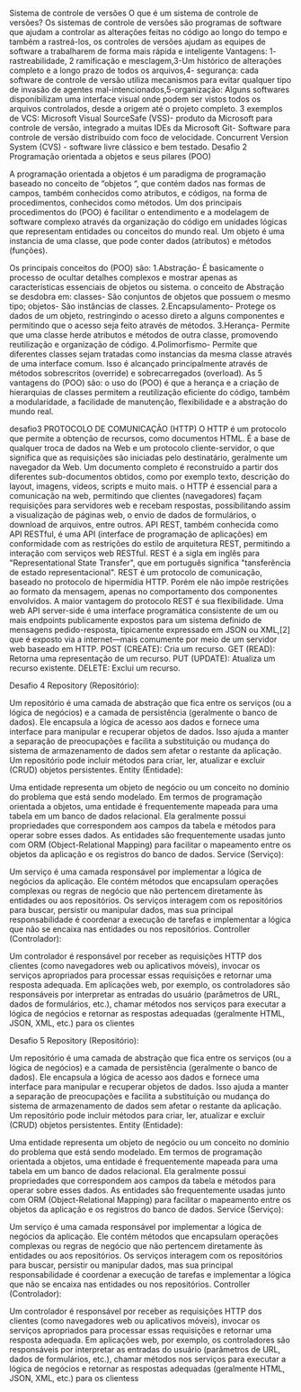  Sistema de controle de versões 
O que é um sistema de controle de versões?
Os sistemas de controle de versões são programas de software que ajudam a controlar as alterações feitas no código ao longo do tempo e também a rastreá-los, os controles de versões ajudam as equipes de software a trabalharem de forma mais rápida e inteligente 
Vantagens:
 1- rastreabilidade, 2 ramificação e mesclagem,3-Um histórico de alterações completo e a longo prazo de todos os arquivos,4- segurança: cada software de controle de versão utiliza mecanismos para evitar qualquer tipo de invasão de agentes mal-intencionados,5-organização: Alguns softwares disponibilizam uma interface visual onde podem ser vistos todos os arquivos controlados, desde a origem até o projeto completo.
3 exemplos de VCS:
Microsoft Visual SourceSafe (VSS)- produto da Microsoft para controle de versão, integrado a muitas IDEs da Microsoft
Git- Software para controle de versão distribuído com foco de velocidade.
Concurrent Version System (CVS) - software livre clássico e bem testado.
Desafio 2 
Programação orientada a objetos e seus pilares (POO)

A programação orientada a objetos é um paradigma de programação baseado no conceito de
“objetos “, que contém dados nas formas de campos, também conhecidos como atributos, e códigos, na forma de procedimentos, conhecidos como métodos. 
Um dos principais procedimentos do (POO) é facilitar o entendimento e a modelagem de software complexo através da organização do código em unidades lógicas que representam
 entidades ou conceitos do mundo real. Um objeto é uma instancia de uma classe, que pode conter dados (atributos) e métodos (funções). 

Os principais conceitos do (POO) são:
1.Abstração- É basicamente o processo de ocultar detalhes complexos e mostrar apenas as características essenciais de objetos ou sistema. o conceito de Abstração se desdobra 
em: classes- São conjuntos de objetos que possuem o mesmo tipo; objetos- São instâncias de classes.
2.Encapsulamento- Protege os dados de um objeto, restringindo o acesso direto a alguns componentes e permitindo que o acesso seja feito através de métodos.
3.Herança- Permite que uma classe herde atributos e métodos de outra classe, promovendo reutilização e organização de código.
4.Polimorfismo- Permite que diferentes classes sejam tratadas como instancias da mesma classe através de uma interface comum. Isso é alcançado principalmente através de métodos sobrescritos (override) e sobrecarregados (overload).
As 5 vantagens do (POO) são: o uso do (POO) é que a herança e a criação de hierarquias de classes permitem a reutilização eficiente do código, também a modularidade, a facilidade de manutenção, flexibilidade e a abstração do mundo real. 

desafio3
PROTOCOLO DE COMUNICAÇÃO (HTTP)
O HTTP é um protocolo que permite a obtenção de recursos, como documentos HTML. É a base de qualquer troca de dados na Web e um protocolo cliente-servidor, o que significa que as requisições são iniciadas pelo destinatário, geralmente um navegador da Web. Um documento completo é reconstruído a partir dos diferentes sub-documentos obtidos, como por exemplo texto, descrição do layout, imagens, vídeos, scripts e muito mais.
o HTTP é essencial para a comunicação na web, permitindo que clientes (navegadores) façam requisições para servidores web e recebam respostas, possibilitando assim a visualização de páginas web, o envio de dados de formulários, o download de arquivos, entre outros.
API REST, também conhecida como API RESTful, é uma API (interface de programação de aplicações) em conformidade com as restrições do estilo de arquitetura REST, permitindo a interação com serviços web RESTful. REST é a sigla em inglês para "Representational State Transfer", que em português significa "tansferência de estado representacional". 
REST é um protocolo de comunicação, baseado no protocolo de hipermídia HTTP. Porém ele não impõe restrições ao formato da mensagem, apenas no comportamento dos componentes envolvidos. A maior vantagem do protocolo REST é sua flexibilidade.
Uma web API server-side é uma interface programática consistente de um ou mais endpoints publicamente expostos para um sistema definido de mensagens pedido-resposta, tipicamente expressado em JSON ou XML,[2] que é exposto via a internet—mais comumente por meio de um servidor web baseado em HTTP.
POST (CREATE): Cria um recurso.
GET (READ): Retorna uma representação de um recurso.
PUT (UPDATE): Atualiza um recurso existente.
DELETE: Exclui um recurso.

Desafio 4 
Repository (Repositório):

Um repositório é uma camada de abstração que fica entre os serviços (ou a lógica de negócios) e a camada de persistência (geralmente o banco de dados). Ele encapsula a lógica de acesso aos dados e fornece uma interface para manipular e recuperar objetos de dados. Isso ajuda a manter a separação de preocupações e facilita a substituição ou mudança do sistema de armazenamento de dados sem afetar o restante da aplicação. Um repositório pode incluir métodos para criar, ler, atualizar e excluir (CRUD) objetos persistentes.
Entity (Entidade):

Uma entidade representa um objeto de negócio ou um conceito no domínio do problema que está sendo modelado. Em termos de programação orientada a objetos, uma entidade é frequentemente mapeada para uma tabela em um banco de dados relacional. Ela geralmente possui propriedades que correspondem aos campos da tabela e métodos para operar sobre esses dados. As entidades são frequentemente usadas junto com ORM (Object-Relational Mapping) para facilitar o mapeamento entre os objetos da aplicação e os registros do banco de dados.
Service (Serviço):

Um serviço é uma camada responsável por implementar a lógica de negócios da aplicação. Ele contém métodos que encapsulam operações complexas ou regras de negócio que não pertencem diretamente às entidades ou aos repositórios. Os serviços interagem com os repositórios para buscar, persistir ou manipular dados, mas sua principal responsabilidade é coordenar a execução de tarefas e implementar a lógica que não se encaixa nas entidades ou nos repositórios.
Controller (Controlador):

Um controlador é responsável por receber as requisições HTTP dos clientes (como navegadores web ou aplicativos móveis), invocar os serviços apropriados para processar essas requisições e retornar uma resposta adequada. Em aplicações web, por exemplo, os controladores são responsáveis por interpretar as entradas do usuário (parâmetros de URL, dados de formulários, etc.), chamar métodos nos serviços para executar a lógica de negócios e retornar as respostas adequadas (geralmente HTML, JSON, XML, etc.) para os clientes

Desafio 5 
Repository (Repositório):

Um repositório é uma camada de abstração que fica entre os serviços (ou a lógica de negócios) e a camada de persistência (geralmente o banco de dados). Ele encapsula a lógica de acesso aos dados e fornece uma interface para manipular e recuperar objetos de dados. Isso ajuda a manter a separação de preocupações e facilita a substituição ou mudança do sistema de armazenamento de dados sem afetar o restante da aplicação. Um repositório pode incluir métodos para criar, ler, atualizar e excluir (CRUD) objetos persistentes.
Entity (Entidade):

Uma entidade representa um objeto de negócio ou um conceito no domínio do problema que está sendo modelado. Em termos de programação orientada a objetos, uma entidade é frequentemente mapeada para uma tabela em um banco de dados relacional. Ela geralmente possui propriedades que correspondem aos campos da tabela e métodos para operar sobre esses dados. As entidades são frequentemente usadas junto com ORM (Object-Relational Mapping) para facilitar o mapeamento entre os objetos da aplicação e os registros do banco de dados.
Service (Serviço):

Um serviço é uma camada responsável por implementar a lógica de negócios da aplicação. Ele contém métodos que encapsulam operações complexas ou regras de negócio que não pertencem diretamente às entidades ou aos repositórios. Os serviços interagem com os repositórios para buscar, persistir ou manipular dados, mas sua principal responsabilidade é coordenar a execução de tarefas e implementar a lógica que não se encaixa nas entidades ou nos repositórios.
Controller (Controlador):

Um controlador é responsável por receber as requisições HTTP dos clientes (como navegadores web ou aplicativos móveis), invocar os serviços apropriados para processar essas requisições e retornar uma resposta adequada. Em aplicações web, por exemplo, os controladores são responsáveis por interpretar as entradas do usuário (parâmetros de URL, dados de formulários, etc.), chamar métodos nos serviços para executar a lógica de negócios e retornar as respostas adequadas (geralmente HTML, JSON, XML, etc.) para os clientess
